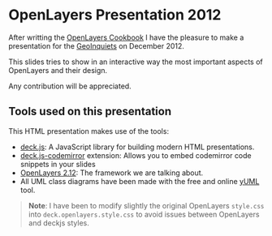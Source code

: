 # OpenLayers Presentation 2012 #


After writting the [OpenLayers Cookbook](http://www.packtpub.com/openlayers-create-gis-web-applications-cookbook/book)
I have the pleasure to make a presentation for the [GeoInquiets](http://www.geoinquiets.cat/) on December 2012.

This slides tries to show in an interactive way the most important aspects
of OpenLayers and their design.

Any contribution will be appreciated.


## Tools used on this presentation ##

This HTML presentation makes use of the tools:

* [deck.js](https://github.com/imakewebthings/deck.js): A JavaScript library for building modern HTML presentations.
* [deck.js-codemirror](https://github.com/iros/deck.js-codemirror) extension: Allows you to embed codemirror code snippets in your slides
* [OpenLayers 2.12](http://openlayers.org/): The framework we are talking about.
* All UML class diagrams have been made with the free and online [yUML](http://yuml.me/diagram/scruffy/class/draw) tool.

> **Note**: I have been to modify slightly the original OpenLayers `style.css` into `deck.openlayers.style.css` to avoid
issues between OpenLayers and deckjs styles.


